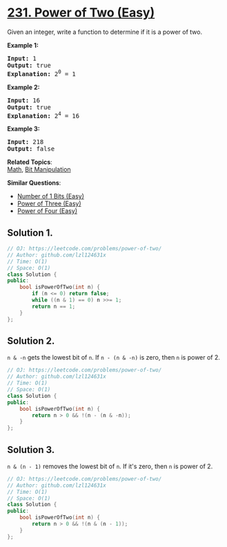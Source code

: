 # [231. Power of Two (Easy)](https://leetcode.com/problems/power-of-two/)

<p>Given an integer, write a function to determine if it is a power of two.</p>

<p><strong>Example 1:</strong></p>

<pre><strong>Input:</strong> 1
<strong>Output:</strong> true 
<strong>Explanation: </strong>2<sup>0</sup>&nbsp;= 1
</pre>

<p><strong>Example 2:</strong></p>

<pre><strong>Input:</strong> 16
<strong>Output:</strong> true
<strong>Explanation: </strong>2<sup>4</sup>&nbsp;= 16</pre>

<p><strong>Example 3:</strong></p>

<pre><strong>Input:</strong> 218
<strong>Output:</strong> false</pre>


**Related Topics**:  
[Math](https://leetcode.com/tag/math/), [Bit Manipulation](https://leetcode.com/tag/bit-manipulation/)

**Similar Questions**:
* [Number of 1 Bits (Easy)](https://leetcode.com/problems/number-of-1-bits/)
* [Power of Three (Easy)](https://leetcode.com/problems/power-of-three/)
* [Power of Four (Easy)](https://leetcode.com/problems/power-of-four/)

## Solution 1.

```cpp
// OJ: https://leetcode.com/problems/power-of-two/
// Author: github.com/lzl124631x
// Time: O(1)
// Space: O(1)
class Solution {
public:
    bool isPowerOfTwo(int n) {
        if (n <= 0) return false;
        while ((n & 1) == 0) n >>= 1;
        return n == 1;
    }
};
```

## Solution 2.

`n & -n` gets the lowest bit of `n`. If `n - (n & -n)` is zero, then `n` is power of 2.

```cpp
// OJ: https://leetcode.com/problems/power-of-two/
// Author: github.com/lzl124631x
// Time: O(1)
// Space: O(1)
class Solution {
public:
    bool isPowerOfTwo(int n) {
        return n > 0 && !(n - (n & -n));
    }
};
```

## Solution 3.

`n & (n - 1)` removes the lowest bit of `n`. If it's zero, then `n` is power of 2.

```cpp
// OJ: https://leetcode.com/problems/power-of-two/
// Author: github.com/lzl124631x
// Time: O(1)
// Space: O(1)
class Solution {
public:
    bool isPowerOfTwo(int n) {
        return n > 0 && !(n & (n - 1));
    }
};
```